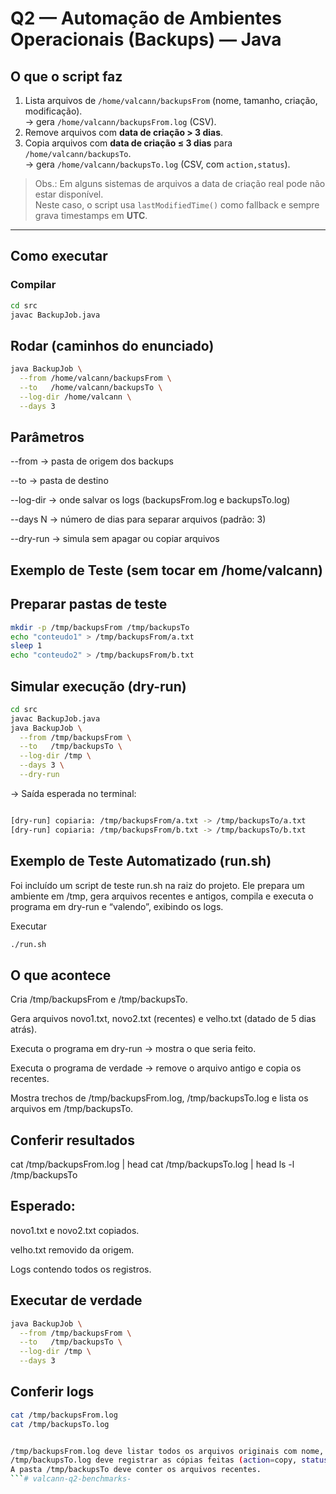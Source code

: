 # Q2 — Automação de Ambientes Operacionais (Backups) — Java

## O que o script faz
1. Lista arquivos de `/home/valcann/backupsFrom` (nome, tamanho, criação, modificação).  
   → gera `/home/valcann/backupsFrom.log` (CSV).
2. Remove arquivos com **data de criação > 3 dias**.
3. Copia arquivos com **data de criação ≤ 3 dias** para `/home/valcann/backupsTo`.  
   → gera `/home/valcann/backupsTo.log` (CSV, com `action,status`).

> Obs.: Em alguns sistemas de arquivos a data de criação real pode não estar disponível.  
> Neste caso, o script usa `lastModifiedTime()` como fallback e sempre grava timestamps em **UTC**.

---

## Como executar

### Compilar
```bash
cd src
javac BackupJob.java
```
## Rodar (caminhos do enunciado)

```bash
java BackupJob \
  --from /home/valcann/backupsFrom \
  --to   /home/valcann/backupsTo \
  --log-dir /home/valcann \
  --days 3
```
## Parâmetros

--from → pasta de origem dos backups

--to → pasta de destino

--log-dir → onde salvar os logs (backupsFrom.log e backupsTo.log)

--days N → número de dias para separar arquivos (padrão: 3)

--dry-run → simula sem apagar ou copiar arquivos


## Exemplo de Teste (sem tocar em /home/valcann)

## Preparar pastas de teste

```bash
mkdir -p /tmp/backupsFrom /tmp/backupsTo
echo "conteudo1" > /tmp/backupsFrom/a.txt
sleep 1
echo "conteudo2" > /tmp/backupsFrom/b.txt
```

## Simular execução (dry-run)
```bash
cd src
javac BackupJob.java
java BackupJob \
  --from /tmp/backupsFrom \
  --to   /tmp/backupsTo \
  --log-dir /tmp \
  --days 3 \
  --dry-run
```

→ Saída esperada no terminal:
```bash

[dry-run] copiaria: /tmp/backupsFrom/a.txt -> /tmp/backupsTo/a.txt
[dry-run] copiaria: /tmp/backupsFrom/b.txt -> /tmp/backupsTo/b.txt

```



## Exemplo de Teste Automatizado (run.sh)

Foi incluído um script de teste run.sh na raiz do projeto.
Ele prepara um ambiente em /tmp, gera arquivos recentes e antigos, compila e executa o programa em dry-run e “valendo”, exibindo os logs.

Executar
```bash
./run.sh
```
## O que acontece

Cria /tmp/backupsFrom e /tmp/backupsTo.

Gera arquivos novo1.txt, novo2.txt (recentes) e velho.txt (datado de 5 dias atrás).

Executa o programa em dry-run → mostra o que seria feito.

Executa o programa de verdade → remove o arquivo antigo e copia os recentes.

Mostra trechos de /tmp/backupsFrom.log, /tmp/backupsTo.log e lista os arquivos em /tmp/backupsTo.

## Conferir resultados
cat /tmp/backupsFrom.log | head
cat /tmp/backupsTo.log   | head
ls -l /tmp/backupsTo


## Esperado:

novo1.txt e novo2.txt copiados.

velho.txt removido da origem.

Logs contendo todos os registros.

## Executar de verdade

```bash
java BackupJob \
  --from /tmp/backupsFrom \
  --to   /tmp/backupsTo \
  --log-dir /tmp \
  --days 3
```
## Conferir logs
```bash
cat /tmp/backupsFrom.log
cat /tmp/backupsTo.log


/tmp/backupsFrom.log deve listar todos os arquivos originais com nome, tamanho, datas.
/tmp/backupsTo.log deve registrar as cópias feitas (action=copy, status=copied).
A pasta /tmp/backupsTo deve conter os arquivos recentes.
```# valcann-q2-benchmarks-
